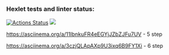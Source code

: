 ### Hexlet tests and linter status:
[![Actions Status](https://github.com/marus0v/php-project-45/workflows/hexlet-check/badge.svg)](https://github.com/marus0v/php-project-45/actions)
<a href="https://codeclimate.com/github/marus0v/php-project-45/maintainability"><img src="https://api.codeclimate.com/v1/badges/ad0529814491f1c168ab/maintainability" /></a>

https://asciinema.org/a/11IbnkuFR4eEGYjJZbZJFu7UV - 5 step

https://asciinema.org/a/3czjQLApAXp9U3ixq6B9FY1Xi - 6 step
